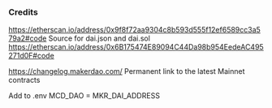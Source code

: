 ### Credits

https://etherscan.io/address/0x9f8f72aa9304c8b593d555f12ef6589cc3a579a2#code
Source for dai.json and dai.sol
https://etherscan.io/address/0x6B175474E89094C44Da98b954EedeAC495271d0F#code


https://changelog.makerdao.com/
Permanent link to the latest Mainnet contracts

Add to .env
MCD_DAO = MKR_DAI_ADDRESS
